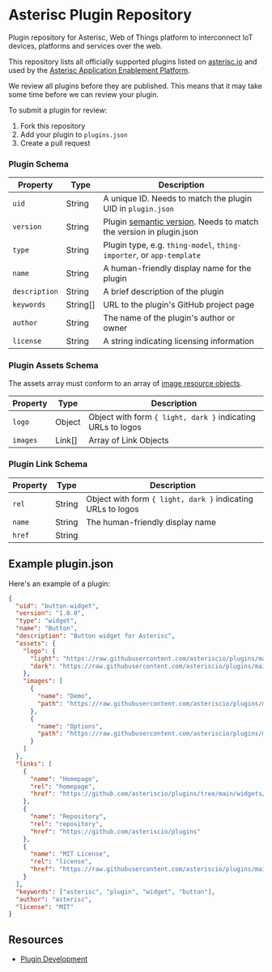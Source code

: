 # Asterisc Plugin Repository

Plugin repository for Asterisc, Web of Things platform to interconnect IoT devices, platforms and services over the web.

This repository lists all officially supported plugins listed on [asterisc.io](https://asterisc.io/plugins) and used by the [Asterisc Application Enablement Platform](https://app.asterisc.io).

We review all plugins before they are published. This means that it may take some time before we can review your plugin.

To submit a plugin for review:

1. Fork this repository
2. Add your plugin to `plugins.json`
3. Create a pull request

### Plugin Schema

| Property      | Type     | Description                                                                               |
| ------------- | -------- | ----------------------------------------------------------------------------------------- |
| `uid`         | String   | A unique ID. Needs to match the plugin UID in `plugin.json`                               |
| `version`     | String   | Plugin [semantic version](https://semver.org/). Needs to match the version in plugin.json |
| `type`        | String   | Plugin type, e.g. `thing-model`, `thing-importer`, or `app-template`                      |
| `name`        | String   | A human-friendly display name for the plugin                                              |
| `description` | String   | A brief description of the plugin                                                         |
| `keywords`    | String[] | URL to the plugin's GitHub project page                                                   |
| `author`      | String   | The name of the plugin's author or owner                                                  |
| `license`     | String   | A string indicating licensing information                                                 |

### Plugin Assets Schema

The assets array must conform to an array of [image resource objects](https://www.w3.org/TR/image-resource/).

| Property | Type   | Description                                                 |
| -------- | ------ | ----------------------------------------------------------- |
| `logo`   | Object | Object with form `{ light, dark }` indicating URLs to logos |
| `images` | Link[] | Array of Link Objects                                       |

### Plugin Link Schema

| Property | Type   | Description                                                 |
| -------- | ------ | ----------------------------------------------------------- |
| `rel`    | String | Object with form `{ light, dark }` indicating URLs to logos |
| `name`   | String | The human-friendly display name                             |
| `href`   | String |                                                             |

## Example plugin.json

Here's an example of a plugin:

```json
{
  "uid": "button-widget",
  "version": "1.0.0",
  "type": "widget",
  "name": "Button",
  "description": "Button widget for Asterisc",
  "assets": {
    "logo": {
      "light": "https://raw.githubusercontent.com/asteriscio/plugins/main/widgets/button/src/assets/images/logo-light.png",
      "dark": "https://raw.githubusercontent.com/asteriscio/plugins/main/widgets/button/src/assets/images/logo-dark.png"
    },
    "images": [
      {
        "name": "Demo",
        "path": "https://raw.githubusercontent.com/asteriscio/plugins/main/widgets/eventlog/src/assets/images/screenshot.png"
      },
      {
        "name": "Options",
        "path": "https://raw.githubusercontent.com/asteriscio/plugins/main/widgets/eventlog/src/assets/images/options.png"
      }
    ]
  },
  "links": [
    {
      "name": "Homepage",
      "rel": "homepage",
      "href": "https://github.com/asteriscio/plugins/tree/main/widgets/button"
    },
    {
      "name": "Repository",
      "rel": "repository",
      "href": "https://github.com/asteriscio/plugins"
    },
    {
      "name": "MIT License",
      "rel": "license",
      "href": "https://raw.githubusercontent.com/asteriscio/plugins/main/widgets/button/LICENSE"
    }
  ],
  "keywords": ["asterisc", "plugin", "widget", "button"],
  "author": "asterisc",
  "license": "MIT"
}
```

## Resources

- [Plugin Development](https://asterisc.io/docs)
